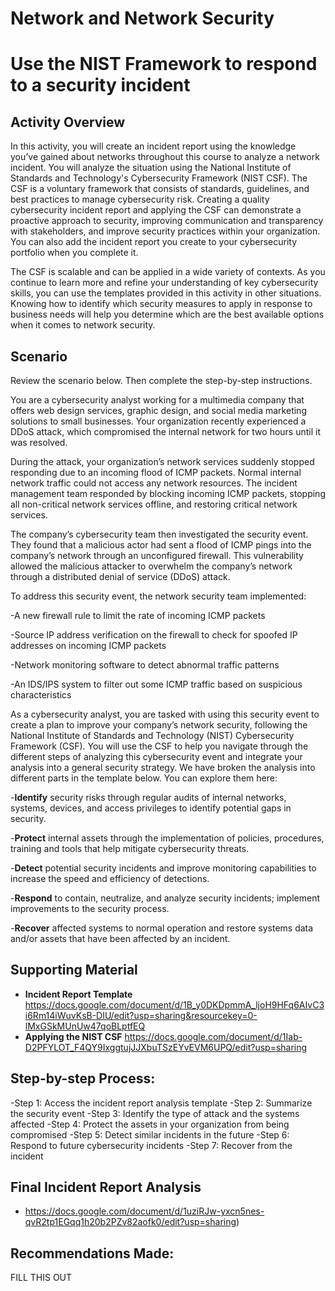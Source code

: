 # Network and Network Security

<h1>Use the NIST Framework to respond to a security incident</h1>

<h2>Activity Overview</h2>
In this activity, you will create an incident report using the knowledge you’ve gained about networks throughout this course to analyze a network incident. You will analyze the situation using the National Institute of Standards and Technology's Cybersecurity Framework (NIST CSF). The CSF is a voluntary framework that consists of standards, guidelines, and best practices to manage cybersecurity risk. Creating a quality cybersecurity incident report and applying the CSF can demonstrate a proactive approach to security, improving communication and transparency with stakeholders, and improve security practices within your organization. You can also add the incident report you create to your cybersecurity portfolio when  you complete it.

The CSF is scalable and can be applied in a wide variety of contexts. As you continue to learn more and refine your understanding of key cybersecurity skills, you can use the templates provided in this activity in other situations. Knowing how to identify which security measures to apply in response to business needs will help you determine which are the best available options when it comes to network security.

<h2>Scenario</h2>
Review the scenario below. Then complete the step-by-step instructions.

You are a cybersecurity analyst working for a multimedia company that offers web design services, graphic design, and social media marketing solutions to small businesses. Your organization recently experienced a DDoS attack, which compromised the internal network for two hours until it was resolved.

During the attack, your organization’s network services suddenly stopped responding due to an incoming flood of ICMP packets. Normal internal network traffic could not access any network resources. The incident management team responded by blocking incoming ICMP packets, stopping all non-critical network services offline, and restoring critical network services. 

The company’s cybersecurity team then investigated the security event. They found that a malicious actor had sent a flood of ICMP pings into the company’s network through an unconfigured firewall. This vulnerability allowed the malicious attacker to overwhelm the company’s network through a distributed denial of service (DDoS) attack. 

To address this security event, the network security team implemented: 

  -A new firewall rule to limit the rate of incoming ICMP packets

  -Source IP address verification on the firewall to check for spoofed IP addresses on incoming ICMP packets

  -Network monitoring software to detect abnormal traffic patterns

  -An IDS/IPS system to filter out some ICMP traffic based on suspicious characteristics

As a cybersecurity analyst, you are tasked with using this security event to create a plan to improve your company’s network security, following the National Institute of Standards and Technology (NIST) Cybersecurity Framework (CSF). You will use the CSF to help you navigate through the different steps of analyzing this cybersecurity event and integrate your analysis into a general security strategy. We have broken the analysis into different parts in the template below. You can explore them here:

  -**Identify** security risks through regular audits of internal networks, systems, devices, and access privileges to identify potential gaps in security. 

  -**Protect** internal assets through the implementation of policies, procedures, training and tools that help mitigate cybersecurity threats. 

  -**Detect** potential security incidents and improve monitoring capabilities to increase the speed and efficiency of detections. 

  -**Respond** to contain, neutralize, and analyze security incidents; implement improvements to the security process. 

  -**Recover** affected systems to normal operation and restore systems data and/or assets that have been affected by an incident. 
<br />


<h2>Supporting Material</h2>

- <b>**Incident Report Template**</b>
  https://docs.google.com/document/d/1B_y0DKDpmmA_ljoH9HFq6AIvC3i6Rm14iWuvKsB-DIU/edit?usp=sharing&resourcekey=0-lMxGSkMUnUw47qoBLptfEQ
- <b>**Applying the NIST CSF**</b>
  https://docs.google.com/document/d/1Iab-D2PFYLOT_F4QY9IxggtujJJXbuTSzEYvEVM6UPQ/edit?usp=sharing

<h2>Step-by-step Process:</h2>
-Step 1: Access the incident report analysis template
-Step 2: Summarize the security event
-Step 3: Identify the type of attack and the systems affected
-Step 4: Protect the assets in your organization from being compromised
-Step 5: Detect similar incidents in the future
-Step 6: Respond to future cybersecurity incidents
-Step 7: Recover from the incident

<h2>Final Incident Report Analysis</h2>

-  https://docs.google.com/document/d/1uziRJw-yxcn5nes-qvR2tp1EGqq1h20b2PZv82aofk0/edit?usp=sharing)

<h2>Recommendations Made: </h2>

FILL THIS OUT

